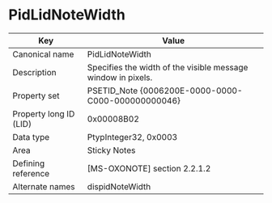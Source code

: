 # PidLidNoteWidth

| Key | Value |
|---|---|
| Canonical name | PidLidNoteWidth |
| Description | Specifies the width of the visible message window in pixels. |
| Property set | PSETID_Note {0006200E-0000-0000-C000-000000000046} |
| Property long ID (LID) | 0x00008B02 |
| Data type | PtypInteger32, 0x0003 |
| Area | Sticky Notes |
| Defining reference | [MS-OXONOTE] section 2.2.1.2 |
| Alternate names | dispidNoteWidth |
